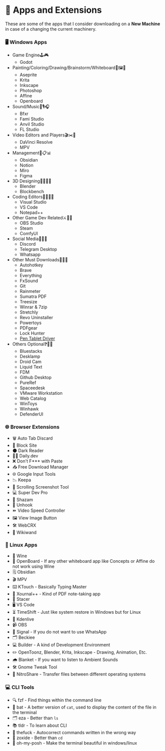 # 📱 Apps and Extensions

These are some of the apps that I consider downloading on a **New Machine** in case of a changing the current machinery.

### 🖥️ Windows Apps

- Game Engine🕹️🎮
	- Godot
- Painting/Coloring/Drawing/Brainstorm/Whiteboard🎨🖼️🧠
	- Aseprite
	- Krita
	- Inkscape
	- Photoshop
	- Affine
	- Openboard
- Sound/Music🎹🎙️🎧
	- Bfxr
	- Fami Studio
	- Anvil Studio
	- FL Studio
- Video Editors and Players🎬✂️🎥
	- DaVinci Resolve
	- MPV
- Management📅📋📊
	- Obsidian
	- Notion
	- Miro
	- Figma
- 3D Designing🧱🔮🧑‍💻
	- Blender
	- Blockbench
- Coding Editors👩‍💻🔧📝
	- Visual Studio 
	- VS Code
	- Notepad++
- Other Game Dev Related⚔️🧩🎯
	- OBS Studio
	- Steam
	- ComfyUI
- Social Media📱💬🌐
	- Discord
	- Telegram Desktop
	- Whatsapp
- Other Must Downloads📐📏🗿
	- Autohotkey
	- Brave
	- Everything
	- FxSound
	- Git
	- Rainmeter
	- Sumatra PDF
	- Treesize
	- Winrar & 7zip
	- Stretchly
	- Revo Uninstaller
	- Powertoys
	- PDFgear
	- Lock Hunter
	- [Pen Tablet Driver](https://www.xp-pen.com/download/deco-mini7.html)
- Others Optional❓🧩🎲
	- Bluestacks
	- Desklamp
	- Droid Cam
	- Liquid Text
	- FDM
	- Github Desktop
	- PureRef
	- Spaceedesk
	- VMware Workstation
	- Web Catalog
	- WinToys
	- Winhawk
	- DefenderUI

### 🌐 Browser Extensions

- 🗑️ Auto Tab Discard
- 🚫 Block Site
- 🌑 Dark Reader
- 🧑‍💻 Daily.dev
- ❌ Don't F\*\*\* with Paste
- 📥 Free Download Manager
- 🌐 Google Input Tools
- 📉 Keepa
- 📸 Scrolling Screenshot Tool
- 💻 Super Dev Pro
- 🎵 Shazam
- 🔗 Unhook
- ⏩ Video Speed Controller
- 🖼️ View Image Button
- 🛠️ WebCRX
- 📰 Wikiwand

### 🐧 Linux Apps

- 🍷 Wine
- 📝 OpenBoard - If any other whiteboard app like Concepts or Affine do not work using Wine
- 🗒️ Obsidian
- 🎬 MPV
- ⌨️ KTouch - Basically Typing Master
- 📝 Xournal++ - Kind of PDF note-taking app
- 🚀 Stacer
- 🖥️ VS Code
- ⏳ TimeShift - Just like system restore in Windows but for Linux
- 🎥 Kdenlive
- 📹 OBS
- 📱 Signal - If you do not want to use WhatsApp
- 🗂️ Beckiee
- 💻 Builder - A kind of Development Environment
- ✏️ OpenToonz, Blender, Krita, Inkscape - Drawing, Animation, Etc.
- 🌧️ Blanket - If you want to listen to Ambient Sounds
- 🛠️ Gnome Tweak Tool
- 🔄 NitroShare - Transfer files between different operating systems

### 💻 CLI Tools

- 🔍 fzf - Find things within the command line
- 📄 bat - A better version of `cat`, used to display the content of the file in the terminal
- 🗂️ eza - Better than `ls`
- 📚 tldr - To learn about CLI
- 🤦 thefuck - Autocorrect commands written in the wrong way
- 📂 zoxide - Better than `cd`
- 🌈 oh-my-posh - Make the terminal beautiful in windows/linux

